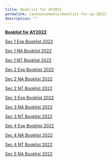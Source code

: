 ```yaml
---
title: Booklist for AY2022
permalink: /announcements/booklist-for-ay-2022/
description: ""
---
```

[**Booklist for AY2022**](https://dunmansec.moe.edu.sg/#)

<a href="/files/Announcements/Booklist%20AY2022/Booklist%202022_DMS_1E.pdf" target="_blank">Sec 1 Exp Booklist 2022</a>

<a href="/files/Announcements/Booklist%20AY2022/Booklist%202022_DMS_1NA.pdf" target="_blank">Sec 1 NA Booklist 2022</a>

<a href="/files/Announcements/Booklist%20AY2022/Booklist%202022_DMS_1NT.pdf" target="_blank">Sec 1 NT Booklist 2022</a>

<a href="/files/Announcements/Booklist%20AY2022/Booklist%202022_DMS_2E.pdf" target="_blank">Sec 2 Exp Booklist 2022</a>

<a href="/files/Announcements/Booklist%20AY2022/Booklist%202022_DMS_2NA.pdf" target="_blank">Sec 2 NA Booklist 2022</a>

<a href="/files/Announcements/Booklist%20AY2022/Booklist%202022_DMS_2NT.PDF" target="_blank">Sec 2 NT Booklist 2022</a>

<a href="/files/Announcements/Booklist%20AY2022/Booklist%202022_DMS_3E.pdf" target="_blank">Sec 3 Exp Booklist 2022</a>

<a href="/files/Announcements/Booklist%20AY2022/Booklist%202022_DMS_3NA.pdf" target="_blank">Sec 3 NA Booklist 2022</a>


[Sec 3 NT Booklist 2022](/files/Announcements/Booklist%20AY2022/Booklist%202022_DMS_3NT.pdf)

[Sec 4 Exp Booklist 2022](/files/Announcements/Booklist%20AY2022/Booklist%202022_DMS_4E.pdf)

[Sec 4 NA Booklist 2022](/files/Announcements/Booklist%20AY2022/Booklist%202022_DMS_4NA.pdf)

[Sec 4 NT Booklist 2022](/files/Announcements/Booklist%20AY2022/Booklist%202022_DMS_4NT.pdf)

[Sec 5 NA Booklist 2022](/files/Announcements/Booklist%20AY2022/Sec%205N%202022%20book%20lists.pdf)